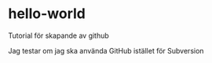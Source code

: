 # hello-world
Tutorial för skapande av github

Jag testar om jag ska använda GitHub istället för
Subversion
